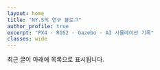 ```yaml
---
layout: home
title: "NY.S의 연구 블로그"
author_profile: true
excerpt: "PX4 · ROS2 · Gazebo · AI 시뮬레이션 기록"
classes: wide
---
```


최근 글이 아래에 목록으로 표시됩니다.

